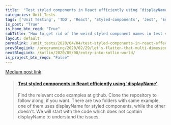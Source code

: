 ```yaml
---
title:  "Test styled components in React efficiently using ‘displayName’"
categories: Unit_Tests
tags: ['Unit Testing', 'TDD', 'React', 'Styled-components', 'Jest', 'Enzyme']
is_post: "True"
is_home_btn_reqd: "True"
subTitle: "How to get rid of the weird styled component names in test snapshots"
layout: default
permalink: /unit_tests/2020/04/04/test-styled-components-in-react-effeciently-using-display-names/
prevBlogLink: /programming/2020/02/29/let's-flatten-that-multi-dimesional-array/
nextBlogLink: /kotlin/2020/05/08/entry-into-kotlin-world/
is_project_btn_reqd: "False"
---
```


[Medium post link](https://medium.com/@anuradha15/test-styled-components-in-react-efficiently-using-displayname-53281a0c1f2d)

<blockquote class="embedly-card" data-card-controls="0"><h4><a href="https://medium.com/@anuradha15/test-styled-components-in-react-efficiently-using-displayname-53281a0c1f2d">Test styled components in React efficiently using 'displayName'</a></h4><p>Find the relevant code examples at github. Clone the repository to follow along, if you want. There are two folders with same example, one of them uses displayName for styled components, while the other doesn't. We will start with the code which does not contain displayName to understand the issues.</p></blockquote>
<script async src="//cdn.embedly.com/widgets/platform.js" charset="UTF-8"></script>
